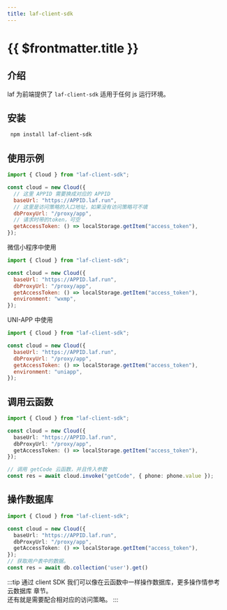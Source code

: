 ```yaml
---
title: laf-client-sdk
---
```


# {{ $frontmatter.title }}

## 介绍
laf 为前端提供了 `laf-client-sdk` 适用于任何 js 运行环境。

## 安装

```bash
 npm install laf-client-sdk
```

## 使用示例 
```js
import { Cloud } from "laf-client-sdk";

const cloud = new Cloud({
  // 这里 APPID 需要换成对应的 APPID
  baseUrl: "https://APPID.laf.run",
  // 这里是访问策略的入口地址，如果没有访问策略可不填
  dbProxyUrl: "/proxy/app",
  // 请求时带的token，可空
  getAccessToken: () => localStorage.getItem("access_token"),
});
```

微信小程序中使用
```js
import { Cloud } from "laf-client-sdk";

const cloud = new Cloud({
  baseUrl: "https://APPID.laf.run",
  dbProxyUrl: "/proxy/app",
  getAccessToken: () => localStorage.getItem("access_token"),
  environment: "wxmp",
});
```

UNI-APP 中使用
```js
import { Cloud } from "laf-client-sdk";

const cloud = new Cloud({
  baseUrl: "https://APPID.laf.run",
  dbProxyUrl: "/proxy/app",
  getAccessToken: () => localStorage.getItem("access_token"),
  environment: "uniapp",
});
```
                                        
## 调用云函数

```ts
import { Cloud } from "laf-client-sdk";

const cloud = new Cloud({
  baseUrl: "https://APPID.laf.run",
  dbProxyUrl: "/proxy/app",
  getAccessToken: () => localStorage.getItem("access_token"),
});

// 调用 getCode 云函数，并且传入参数
const res = await cloud.invoke("getCode", { phone: phone.value });
```

## 操作数据库

```ts
import { Cloud } from "laf-client-sdk";

const cloud = new Cloud({
  baseUrl: "https://APPID.laf.run",
  dbProxyUrl: "/proxy/app",
  getAccessToken: () => localStorage.getItem("access_token"),
});
// 获取用户表中的数据。
const res = await db.collection('user').get()
```

:::tip
通过 client SDK 我们可以像在云函数中一样操作数据库，更多操作情参考 云数据库 章节。  
还有就是需要配合相对应的访问策略。
:::